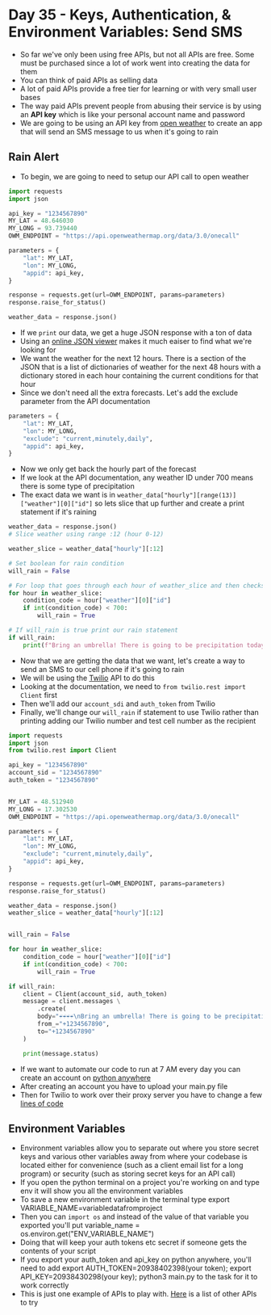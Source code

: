 # Day 35 - Keys, Authentication, & Environment Variables: Send SMS

- So far we've only been using free APIs, but not all APIs are free. Some must be purchased since a lot of work went into creating the data for them
- You can think of paid APIs as selling data
- A lot of paid APIs provide a free tier for learning or with very small user bases
- The way paid APIs prevent people from abusing their service is by using an **API key** which is like your personal account name and password
- We are going to be using an API key from [open weather](https://openweathermap.org) to create an app that will send an SMS message to us when it's going to rain

## Rain Alert

- To begin, we are going to need to setup our API call to open weather
```python
import requests
import json

api_key = "1234567890"
MY_LAT = 48.646030
MY_LONG = 93.739440
OWM_ENDPOINT = "https://api.openweathermap.org/data/3.0/onecall"

parameters = {
    "lat": MY_LAT,
    "lon": MY_LONG,
    "appid": api_key,
}

response = requests.get(url=OWM_ENDPOINT, params=parameters)
response.raise_for_status()

weather_data = response.json()

```

- If we `print` our data, we get a huge JSON response with a ton of data
- Using an [online JSON viewer](http://jsonviewer.stack.hu) makes it much eaiser to find what we're looking for
- We want the weather for the next 12 hours. There is a section of the JSON that is a list of dictionaries of weather for the next 48 hours with a dictionary stored in each hour containing the current conditions for that hour
- Since we don't need all the extra forecasts. Let's add the exclude parameter from the API documentation
```python
parameters = {
    "lat": MY_LAT,
    "lon": MY_LONG,
    "exclude": "current,minutely,daily",
    "appid": api_key,
}
```
- Now we only get back the hourly part of the forecast
- If we look at the API documentation, any weather ID under 700 means there is some type of precipitation
- The exact data we want is in `weather_data["hourly"][range(13)]["weather"][0]["id"]` so lets slice that up further and create a print statement if it's raining
```python
weather_data = response.json()
# Slice weather using range :12 (hour 0-12)

weather_slice = weather_data["hourly"][:12]

# Set boolean for rain condition
will_rain = False

# For loop that goes through each hour of weather_slice and then checks the weather ID code. If the code is under 700 change will_rain to True
for hour in weather_slice:
    condition_code = hour["weather"][0]["id"]
    if int(condition_code) < 700:
        will_rain = True

# If will_rain is true print our rain statement
if will_rain:
    print(f"Bring an umbrella! There is going to be precipitation today!")
```

- Now that we are getting the data that we want, let's create a way to send an SMS to our cell phone if it's going to rain
- We will be using the [Twilio](https://www.twilio.com/) API to do this
- Looking at the documentation, we need to `from twilio.rest import Client` first
- Then we'll add our `account_sdi` and `auth_token` from Twilio
- Finally, we'll change our `will_rain` if statement to use Twilio rather than printing adding our Twilio number and test cell number as the recipient

```python
import requests
import json
from twilio.rest import Client

api_key = "1234567890"
account_sid = "1234567890"
auth_token = "1234567890"


MY_LAT = 48.512940
MY_LONG = 17.302530
OWM_ENDPOINT = "https://api.openweathermap.org/data/3.0/onecall"

parameters = {
    "lat": MY_LAT,
    "lon": MY_LONG,
    "exclude": "current,minutely,daily",
    "appid": api_key,
}

response = requests.get(url=OWM_ENDPOINT, params=parameters)
response.raise_for_status()

weather_data = response.json()
weather_slice = weather_data["hourly"][:12]


will_rain = False

for hour in weather_slice:
    condition_code = hour["weather"][0]["id"]
    if int(condition_code) < 700:
        will_rain = True

if will_rain:
    client = Client(account_sid, auth_token)
    message = client.messages \
        .create(
        body="☔️☔️☔️☔️\nBring an umbrella! There is going to be precipitation today!\n☔️☔️☔️☔️",
        from_="+1234567890",
        to="+1234567890"
    )

    print(message.status)
```
- If we want to automate our code to run at 7 AM every day you can create an account on [python anywhere](https://www.pythonanywhere.com/)
- After creating an account you have to upload your main.py file
- Then for Twilio to work over their proxy server you have to change a few [lines of code](https://help.pythonanywhere.com/pages/TwilioBehindTheProxy/)

## Environment Variables

- Environment variables allow you to separate out where you store secret keys and various other variables away from where your codebase is located either for convenience (such as a client email list for a long program) or security (such as storing secret keys for an API call)
- If you open the python terminal on a project you're working on and type env it will show you all the environment variables
- To save a new environment variable in the terminal type export VARIABLE_NAME=variabledatafromproject
- Then you can `import os` and instead of the value of that variable you exported you'll put variable_name = os.environ.get("ENV_VARIABLE_NAME")
- Doing that will keep your auth tokens etc secret if someone gets the contents of your script
- If you export your auth_token and api_key on python anywhere, you'll need to add export AUTH_TOKEN=20938402398(your token); export API_KEY=20938430298(your key); python3 main.py to the task for it to work correctly
- This is just one example of APIs to play with. [Here](https://apilist.fun) is a list of other APIs to try


